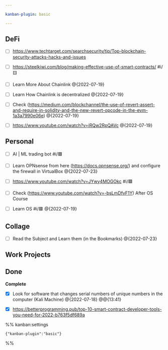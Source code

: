 ```yaml
---

kanban-plugin: basic

---
```


## DeFi

- [ ] https://www.techtarget.com/searchsecurity/tip/Top-blockchain-security-attacks-hacks-and-issues
- [ ] https://steelkiwi.com/blog/making-effective-use-of-smart-contracts/ #i/🟨
- [ ] Learn More About Chainlink @{2022-07-19}
- [ ] Learn How Chainlink is decentralized @{2022-07-19}
- [ ] Check (https://medium.com/blockchannel/the-use-of-revert-assert-and-require-in-solidity-and-the-new-revert-opcode-in-the-evm-1a3a7990e06e) @{2022-07-19}
- [ ] https://www.youtube.com/watch?v=iRQw2RpQAVc @{2022-07-19}


## Personal

- [ ] AI | ML trading bot #i/🟩
- [ ] Learn OPNsense from here (https://docs.opnsense.org/) and configure the firewall in VirtualBox @{2022-07-23}
- [ ] https://www.youtube.com/watch?v=JYwy4MOGOkc #i/🟩
- [ ] Check (https://www.youtube.com/watch?v=-bsLmDfvF1Y) After OS Course
- [ ] Learn OS #i/🟥 @{2022-07-19}


## Collage

- [ ] Read the Subject and Learn them (in the Bookmarks) @{2022-07-23}


## Work Projects



## Done

**Complete**
- [x] Look for software that changes serial numbers of unique numbers in the computer (Kali Machine) @{2022-07-18} @@{13:41}
- [x] https://betterprogramming.pub/top-10-smart-contract-developer-tools-you-need-for-2022-b763f5df689a




%% kanban:settings
```
{"kanban-plugin":"basic"}
```
%%